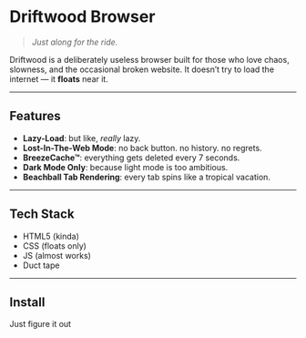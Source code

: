 # Driftwood Browser

> _Just along for the ride._

Driftwood is a deliberately useless browser built for those who love chaos, slowness, and the occasional broken website. It doesn’t try to load the internet — it **floats** near it.

---

## Features

- **Lazy-Load**: but like, _really_ lazy.  
- **Lost-In-The-Web Mode**: no back button. no history. no regrets.  
- **BreezeCache™**: everything gets deleted every 7 seconds.  
- **Dark Mode Only**: because light mode is too ambitious.  
- **Beachball Tab Rendering**: every tab spins like a tropical vacation.

---

## Tech Stack

- HTML5 (kinda)
- CSS (floats only)
- JS (almost works)
- Duct tape

---

## Install

Just figure it out

